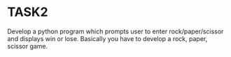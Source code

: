 # TASK2
Develop a python program which prompts user to enter rock/paper/scissor and displays win or lose. Basically you have to develop a rock, paper, scissor game.
